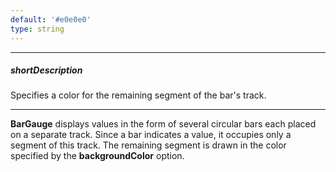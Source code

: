 ```yaml
---
default: '#e0e0e0'
type: string
---
```

---
##### shortDescription
Specifies a color for the remaining segment of the bar's track.

---
**BarGauge** displays values in the form of several circular bars each placed on a separate track. Since a bar indicates a value, it occupies only a segment of this track. The remaining segment is drawn in the color specified by the **backgroundColor** option.